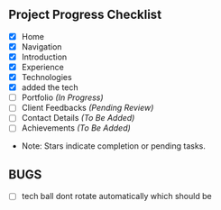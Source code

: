 ## Project Progress Checklist

- [x] Home 
- [x] Navigation
- [x] Introduction
- [x] Experience
- [x] Technologies
- [x] added the tech
- [ ] Portfolio *(In Progress)*
- [ ] Client Feedbacks *(Pending Review)*
- [ ] Contact Details *(To Be Added)*
- [ ] Achievements *(To Be Added)*

- Note: Stars indicate completion or pending tasks.

## BUGS
- [ ] tech ball dont rotate automatically which should be


